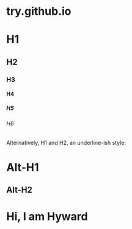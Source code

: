 # try.github.io
# H1
## H2
### H3
#### H4
##### H5
###### H6

Alternatively, H1 and H2, an underline-ish style:

Alt-H1
=======

Alt-H2
------

# Hi, I am Hyward

